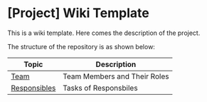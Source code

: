# [Project] Wiki Template

This is a wiki template. Here comes the description of the project.

The structure of the repository is as shown below:

| Topic                                                 | Description                                                  |
| ----------------------------------------------------- | ------------------------------------------------------------ |
| [Team](https://github.com/sinafarzan/My_Wiki_Template/wiki/Team_Structure) | Team Members and Their Roles |
| [Responsibles](https://github.com/sinafarzan/My_Wiki_Template/wiki/Responsibles) | Tasks of Responsbiles |
